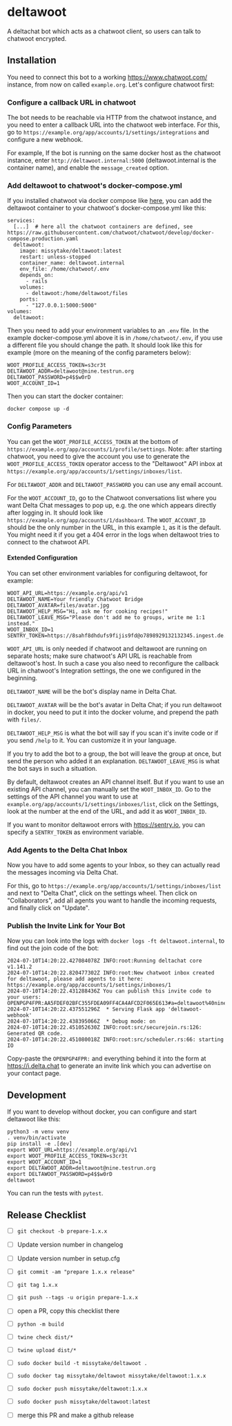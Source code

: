 # deltawoot

A deltachat bot which acts as a chatwoot client,
so users can talk to chatwoot encrypted.


## Installation

You need to connect this bot to a working <https://www.chatwoot.com/> instance,
from now on called `example.org`.
Let's configure chatwoot first:


### Configure a callback URL in chatwoot

The bot needs to be reachable via HTTP from the chatwoot instance,
and you need to enter a callback URL into the chatwoot web interface.
For this, go to `https://example.org/app/accounts/1/settings/integrations`
and configure a new webhook.

For example,
If the bot is running on the same docker host as the chatwoot instance,
enter `http://deltawoot.internal:5000` (deltawoot.internal is the container name),
and enable the `message_created` option.


### Add deltawoot to chatwoot's docker-compose.yml

If you installed chatwoot via docker compose
like [here](https://web.archive.org/web/20230601030620/https://www.chatwoot.com/docs/self-hosted/deployment/docker/),
you can add the deltawoot container
to your chatwoot's docker-compose.yml
like this:

```
services:
  [...]  # here all the chatwoot containers are defined, see https://raw.githubusercontent.com/chatwoot/chatwoot/develop/docker-compose.production.yaml
  deltawoot:
    image: missytake/deltawoot:latest
    restart: unless-stopped
    container_name: deltawoot.internal
    env_file: /home/chatwoot/.env
    depends_on:
      - rails
    volumes:
      - deltawoot:/home/deltawoot/files
    ports:
      - "127.0.0.1:5000:5000"
volumes:
  deltawoot:
```

Then you need to add your environment variables to an `.env` file.
In the example docker-compose.yml above
it is in `/home/chatwoot/.env`,
if you use a different file you should change the path.
It should look like this for example
(more on the meaning of the config parameters below):

```
WOOT_PROFILE_ACCESS_TOKEN=s3cr3t
DELTAWOOT_ADDR=deltawoot@nine.testrun.org
DELTAWOOT_PASSWORD=p4$$w0rD
WOOT_ACCOUNT_ID=1
```

Then you can start the docker container:

```
docker compose up -d
```


### Config Parameters

You can get the `WOOT_PROFILE_ACCESS_TOKEN`
at the bottom of `https://example.org/app/accounts/1/profile/settings`.
Note: after starting chatwoot, you need to give
the account you use to generate the `WOOT_PROFILE_ACCESS_TOKEN`
operator access to the "Deltawoot" API inbox
at `https://example.org/app/accounts/1/settings/inboxes/list`.

For `DELTAWOOT_ADDR`
and `DELTAWOOT_PASSWORD`
you can use any email account.

For the `WOOT_ACCOUNT_ID`,
go to the Chatwoot conversations list
where you want Delta Chat messages to pop up,
e.g. the one which appears directly after logging in.
It should look like `https://example.org/app/accounts/1/dashboard`.
The `WOOT_ACCOUNT_ID` should be the only number in the URL,
in this example `1`, as it is the default.
You might need it if you get a 404 error in the logs
when deltawoot tries to connect to the chatwoot API.


#### Extended Configuration

You can set other environment variables for configuring deltawoot,
for example:

```
WOOT_API_URL=https://example.org/api/v1
DELTAWOOT_NAME=Your friendly Chatwoot Bridge
DELTAWOOT_AVATAR=files/avatar.jpg
DELTAWOOT_HELP_MSG="Hi, ask me for cooking recipes!"
DELTAWOOT_LEAVE_MSG="Please don't add me to groups, write me 1:1 instead."
WOOT_INBOX_ID=1
SENTRY_TOKEN=https://8sahf8dhdufs9fijis9fd@o7898929132132345.ingest.de.sentry.io/3247829357927898
```

`WOOT_API_URL` is only needed
if chatwoot and deltawoot are running on separate hosts;
make sure chatwoot's API URL is reachable from deltawoot's host.
In such a case you also need to reconfigure the callback URL
in chatwoot's Integration settings,
the one we configured in the beginning.

`DELTAWOOT_NAME` will be the bot's display name in Delta Chat.

`DELTAWOOT_AVATAR` will be the bot's avatar in Delta Chat;
if you run deltawoot in docker,
you need to put it into the docker volume,
and prepend the path with `files/`.

`DELTAWOOT_HELP_MSG` is what the bot will say
if you scan it's invite code or
if you send `/help` to it.
You can customize it in your language.

If you try to add the bot to a group,
the bot will leave the group at once,
but send the person who added it an explanation.
`DELTAWOOT_LEAVE_MSG` is what the bot says
in such a situation.

By default, deltawoot creates an API channel itself.
But if you want to use an existing API channel,
you can manually set the `WOOT_INBOX_ID`.
Go to the settings of the API channel you want to use
at `example.org/app/accounts/1/settings/inboxes/list`,
click on the Settings,
look at the number at the end of the URL,
and add it as `WOOT_INBOX_ID`.

If you want to monitor deltawoot errors with <https://sentry.io>,
you can specify a `SENTRY_TOKEN` as environment variable.


### Add Agents to the Delta Chat Inbox

Now you have to add some agents to your Inbox,
so they can actually read the messages
incoming via Delta Chat.

For this, go to `https://example.org/app/accounts/1/settings/inboxes/list`
and next to "Delta Chat",
click on the settings wheel.
Then click on "Collaborators",
add all agents you want to handle the incoming requests,
and finally click on "Update".


### Publish the Invite Link for Your Bot

Now you can look into the logs
with `docker logs -ft deltawoot.internal`,
to find out the join code of the bot:

```
2024-07-10T14:20:22.427084078Z INFO:root:Running deltachat core v1.141.2
2024-07-10T14:20:22.820477302Z INFO:root:New chatwoot inbox created for deltawoot, please add agents to it here: https://example.org/app/accounts/1/settings/inboxes/1
2024-07-10T14:20:22.431288436Z You can publish this invite code to your users: OPENPGP4FPR:AA5FDEF02BFC355FDEA09FF4CA4AFCD2F065E613#a=deltawoot%40nine.testrun.org&n=deltawoot%40nine.testrun.org&i=q4DhTVr1T2A&s=mT3Bo9JDdVx
2024-07-10T14:20:22.437551296Z  * Serving Flask app 'deltawoot-webhook'
2024-07-10T14:20:22.438395066Z  * Debug mode: on
2024-07-10T14:20:22.451052630Z INFO:root:src/securejoin.rs:126: Generated QR code.
2024-07-10T14:20:22.451080018Z INFO:root:src/scheduler.rs:66: starting IO
```

Copy-paste the `OPENPGP4FPR:` and everything behind it
into the form at <https://i.delta.chat>
to generate an invite link which you can advertise on your contact page.

## Development

If you want to develop without docker,
you can configure and start deltawoot like this:

```
python3 -m venv venv
. venv/bin/activate
pip install -e .[dev]
export WOOT_URL=https://example.org/api/v1
export WOOT_PROFILE_ACCESS_TOKEN=s3cr3t
export WOOT_ACCOUNT_ID=1
export DELTAWOOT_ADDR=deltawoot@nine.testrun.org
export DELTAWOOT_PASSWORD=p4$$w0rD
deltawoot
```

You can run the tests with `pytest`.

## Release Checklist

- [ ] `git checkout -b prepare-1.x.x`
- [ ] Update version number in changelog
- [ ] Update version number in setup.cfg
- [ ] `git commit -am "prepare 1.x.x release"`
- [ ] `git tag 1.x.x`
- [ ] `git push --tags -u origin prepare-1.x.x`
- [ ] open a PR, copy this checklist there
- [ ] `python -m build`
- [ ] `twine check dist/*`
- [ ] `twine upload dist/*`
- [ ] `sudo docker build -t missytake/deltawoot .`
- [ ] `sudo docker tag missytake/deltawoot missytake/deltawoot:1.x.x`
- [ ] `sudo docker push missytake/deltawoot:1.x.x`
- [ ] `sudo docker push missytake/deltawoot:latest`
- [ ] merge this PR and make a github release


